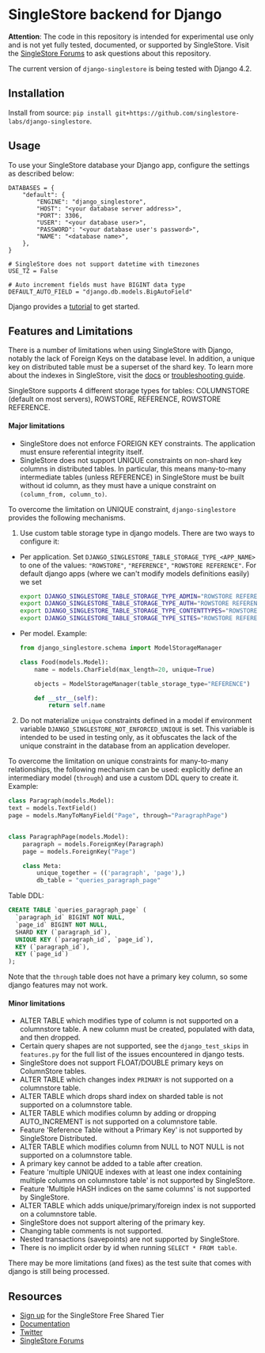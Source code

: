 # SingleStore backend for Django

**Attention**: The code in this repository is intended for experimental use only and is not yet fully tested, documented, or supported by SingleStore. Visit the [SingleStore Forums](https://www.singlestore.com/forum/) to ask questions about this repository.

The current version of `django-singlestore` is being tested with Django 4.2.

## Installation

Install from source: `pip install git+https://github.com/singlestore-labs/django-singlestore`.

## Usage

To use your SingleStore database your Django app, configure the settings as described below:

```
DATABASES = {
    "default": {
        "ENGINE": "django_singlestore",
        "HOST": "<your database server address>",
        "PORT": 3306,
        "USER": "<your database user>",
        "PASSWORD": "<your database user's password>",
        "NAME": "<database name>",
    },
}

# SingleStore does not support datetime with timezones
USE_TZ = False

# Auto increment fields must have BIGINT data type
DEFAULT_AUTO_FIELD = "django.db.models.BigAutoField"
```

Django provides a [tutorial](https://docs.djangoproject.com/en/dev/intro/tutorial01/) to get started.

## Features and Limitations

There is a number of limitations when using SingleStore with Django, notably the lack of Foreign Keys on the database level. In addition, a unique key on distributed table must be a superset of the shard key. To learn more about the indexes in SingleStore, visit the [docs](https://docs.singlestore.com/cloud/create-a-database/understanding-keys-and-indexes-in-singlestore/) or [troubleshooting guide](https://docs.singlestore.com/cloud/reference/troubleshooting-reference/query-errors/why-do-i-get-errors-about-unique-keys/).

SingleStore supports 4 different storage types for tables: COLUMNSTORE (default on most servers), ROWSTORE, REFERENCE, ROWSTORE REFERENCE.

#### Major limitations
- SingleStore does not enforce FOREIGN KEY constraints. The application must ensure referential integrity itself.
- SingleStore does not support UNIQUE constraints on non-shard key columns in distributed tables. In particular, this means many-to-many intermediate tables (unless REFERENCE) in SingleStore must be built without id column, as they must have a unique constraint on `(column_from, column_to)`.

To overcome the limitation on UNIQUE constraint, `django-singlestore` provides the following mechanisms.
1. Use custom table storage type in django models. There are two ways to configure it:
- Per application. Set `DJANGO_SINGLESTORE_TABLE_STORAGE_TYPE_<APP_NAME>` to one of the values: `"ROWSTORE"`, `"REFERENCE"`, `"ROWSTORE REFERENCE"`. For default django apps (where we can't modify models definitions easily) we set
    ```bash
    export DJANGO_SINGLESTORE_TABLE_STORAGE_TYPE_ADMIN="ROWSTORE REFERENCE"
    export DJANGO_SINGLESTORE_TABLE_STORAGE_TYPE_AUTH="ROWSTORE REFERENCE"
    export DJANGO_SINGLESTORE_TABLE_STORAGE_TYPE_CONTENTTYPES="ROWSTORE REFERENCE"
    export DJANGO_SINGLESTORE_TABLE_STORAGE_TYPE_SITES="ROWSTORE REFERENCE"
    ```
- Per model. Example:
    ```python
    from django_singlestore.schema import ModelStorageManager

    class Food(models.Model):
        name = models.CharField(max_length=20, unique=True)

        objects = ModelStorageManager(table_storage_type="REFERENCE")

        def __str__(self):
            return self.name
    ```
2. Do not materialize `unique` constraints defined in a model if environment variable `DJANGO_SINGLESTORE_NOT_ENFORCED_UNIQUE` is set. This variable is intended to be used in testing only, as it obfuscates the lack of the unique constraint in the database from an application developer.

To overcome the limitation on unique constraints for many-to-many relationships, the following mechanism can be used: explicitly define an intermediary model (`through`) and use a custom DDL query to create it. Example:
```python
class Paragraph(models.Model):
text = models.TextField()
page = models.ManyToManyField("Page", through="ParagraphPage")


class ParagraphPage(models.Model):
    paragraph = models.ForeignKey(Paragraph)
    page = models.ForeignKey("Page")

    class Meta:
        unique_together = (('paragraph', 'page'),)
        db_table = "queries_paragraph_page"
```

Table DDL:
```sql
CREATE TABLE `queries_paragraph_page` (
  `paragraph_id` BIGINT NOT NULL,
  `page_id` BIGINT NOT NULL,
  SHARD KEY (`paragraph_id`),
  UNIQUE KEY (`paragraph_id`, `page_id`),
  KEY (`paragraph_id`),
  KEY (`page_id`)
);
```
Note that the `through` table does not have a primary key column, so some django features may not work.

#### Minor limitations
- ALTER TABLE which modifies type of column is not supported on a columnstore table. A new column must be created, populated with data, and then dropped.
- Certain query shapes are not supported, see the `django_test_skips` in `features.py` for the full list of the issues encountered in django tests.
- SingleStore does not support FLOAT/DOUBLE primary keys on ColumnStore tables.
- ALTER TABLE which changes index `PRIMARY` is not supported on a columnstore table.
- ALTER TABLE which drops shard index on sharded table is not supported on a columnstore table.
- ALTER TABLE which modifies column by adding or dropping AUTO_INCREMENT is not supported on a columnstore table.
- Feature 'Reference Table without a Primary Key' is not supported by SingleStore Distributed.
- ALTER TABLE which modifies column from NULL to NOT NULL is not supported on a columnstore table.
- A primary key cannot be added to a table after creation.
- Feature 'multiple UNIQUE indexes with at least one index containing multiple columns on columnstore table' is not supported by SingleStore.
- Feature 'Multiple HASH indices on the same columns' is not supported by SingleStore.
- ALTER TABLE which adds unique/primary/foreign index is not supported on a columnstore table.
- SingleStore does not support altering of the primary key.
- Changing table comments is not supported.
- Nested transactions (savepoints) are not supported by SingleStore.
- There is no implicit order by id when running `SELECT * FROM table`.

There may be more limitations (and fixes) as the test suite that comes with django is still being processed.

## Resources

* [Sign up](https://www.singlestore.com/cloud-trial/) for the SingleStore Free Shared Tier
* [Documentation](https://docs.singlestore.com)
* [Twitter](https://twitter.com/SingleStoreDevs)
* [SingleStore Forums](https://www.singlestore.com/forum)
